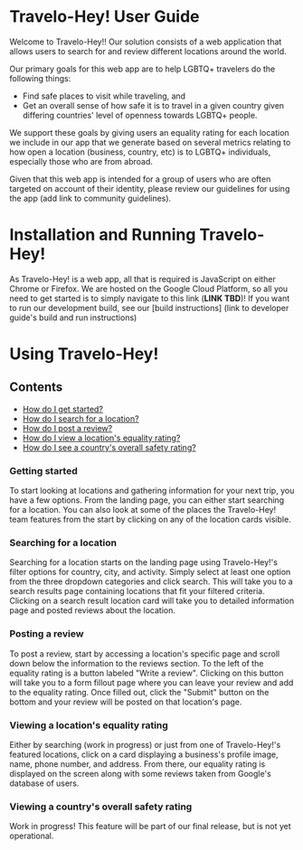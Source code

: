 # Travelo-Hey! User Guide

Welcome to Travelo-Hey!! Our solution consists of a web application that allows users to search for and review different locations around the world. 

Our primary goals for this web app are to help LGBTQ+ travelers do the following things:
- Find safe places to visit while traveling, and 
- Get an overall sense of how safe it is to travel in a given country given differing countries' level of openness towards LGBTQ+ people.

We support these goals by giving users an equality rating for each location we include in our app that we generate based on several metrics relating to how open a location (business, country, etc) is to LGBTQ+ individuals, especially those who are from abroad. 

Given that this web app is intended for a group of users who are often targeted on account of their identity, please review our guidelines for using the app (add link to community guidelines).


# Installation and Running Travelo-Hey!

As Travelo-Hey! is a web app, all that is required is JavaScript on either Chrome or Firefox. We are hosted on the Google Cloud Platform, so all you need to get started is to simply navigate to this link (**LINK TBD**)! If you want to run our development build, see our [build instructions] (link to developer guide's build and run instructions)

# Using Travelo-Hey!

## Contents
- [How do I get started?](#how-do-i-get-started)
- [How do I search for a location?](#searching-for-a-location)
- [How do I post a review?](#posting-a-review)
- [How do I view a location's equality rating?](#viewing-a-locations-equality-rating)
- [How do I see a country's overall safety rating?](#viewing-a-countrys-overall-safety-rating)

### Getting started

To start looking at locations and gathering information for your next trip,
you have a few options. From the landing page, you can either start searching for a location. You can also look at some of the places the Travelo-Hey! team features from the start by clicking on any of the location cards visible.

### Searching for a location

Searching for a location starts on the landing page using Travelo-Hey!'s filter options for country, city, and activity. Simply select at least one option from the three dropdown categories and click search. This will take you to a search results page containing locations that fit your filtered criteria. Clicking on a search result location card will take you to detailed information page and posted reviews about the location. 

### Posting a review

To post a review, start by accessing a location's specific page and scroll down below the information to the reviews section. To the left of the equality rating is a button labeled "Write a review". Clicking on this button will take you to a form fillout page where you can leave your review and add to the equality rating. Once filled out, click the "Submit" button on the bottom and your review will be posted on that location's page. 


### Viewing a location's equality rating

Either by searching (work in progress) or just from one of Travelo-Hey!'s featured locations, click on a card displaying a business's profile image, name, phone number, and address. From there, our equality rating is displayed on the screen along with some reviews taken from Google's database of users.

### Viewing a country's overall safety rating

Work in progress! This feature will be part of our final release, but is not yet operational.
